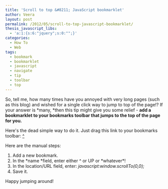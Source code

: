 ```yaml
---
title: 'Scroll to top &#8211; JavaScript bookmarklet'
author: Veera
layout: post
permalink: /2012/05/scroll-to-top-javascript-bookmarklet/
thesis_javascript_libs:
  - 'a:1:{s:6:"jquery";s:0:"";}'
categories:
  - How To
  - Web
tags:
  - bookmark
  - bookmarklet
  - javascript
  - navigate
  - tip
  - toolbar
  - top
---
```


So, tell me, how many times have you annoyed with very long pages (such as this blog) and wished for a single click way to jump to top of the page!? If your answer is *many, *then this tip might give you some relief - **add a bookmarklet to your bookmarks toolbar that jumps to the top of the page for you.**

Here's the dead simple way to do it. Just drag this link to your bookmarks toolbar: [^][1]

 [1]: javascript:window.scrollTo(0,0);

Here are the manual steps:

1.  Add a new bookmark.
2.  In the *name *field, enter either ^ or UP or \*whatever\*!
3.  In the location/URL field, enter: *javascript:window.scrollTo(0,0);*
4.  Save it.

Happy jumping around!